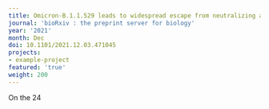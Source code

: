 ```yaml
---
title: Omicron-B.1.1.529 leads to widespread escape from neutralizing antibody responses.
journal: 'bioRxiv : the preprint server for biology'
year: '2021'
month: Dec
doi: 10.1101/2021.12.03.471045
projects:
- example-project
featured: 'true'
weight: 200
---
```


On the 24 